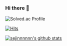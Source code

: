 ### Hi there 👋

![Solved.ac Profile](http://mazassumnida.wtf/api/generate_badge?boj=sejinnnnnn)

[![Hits](https://hits.seeyoufarm.com/api/count/incr/badge.svg?url=https%3A%2F%2Fgithub.com%2Fsejinnnnnn%2Fsejinnnnnn&count_bg=%23D72323&title_bg=%23000000&icon=&icon_color=%23E7E7E7&title=hits&edge_flat=false)](https://hits.seeyoufarm.com)

 [![sejinnnnnn's github stats](https://github-readme-stats.vercel.app/api?username=sejinnnnnn)](https://github.com/sejinnnnnn/github-readme-stats)
